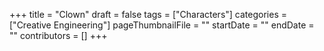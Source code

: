 +++
title = "Clown"
draft = false
tags = ["Characters"]
categories = ["Creative Engineering"]
pageThumbnailFile = ""
startDate = ""
endDate = ""
contributors = []
+++
